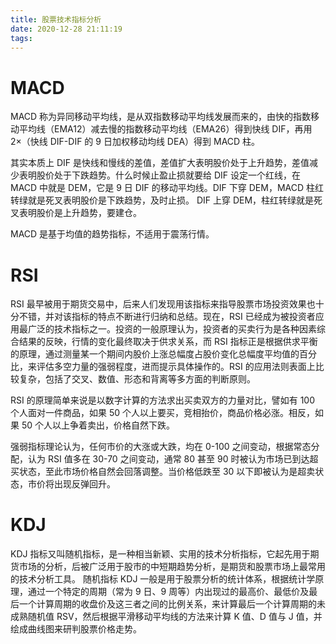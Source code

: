```yaml
---
title: 股票技术指标分析
date: 2020-12-28 21:11:19
tags:
---
```


# MACD

MACD 称为异同移动平均线，是从双指数移动平均线发展而来的，由快的指数移动平均线（EMA12）减去慢的指数移动平均线（EMA26）得到快线 DIF，再用 2×（快线 DIF-DIF 的 9 日加权移动均线 DEA）得到 MACD 柱。

其实本质上 DIF 是快线和慢线的差值，差值扩大表明股价处于上升趋势，差值减少表明股价处于下跌趋势。什么时候止盈止损就要给 DIF 设定一个红线，在 MACD 中就是 DEM，它是 9 日 DIF 的移动平均线。DIF 下穿 DEM，MACD 柱红转绿就是死叉表明股价是下跌趋势，及时止损。 DIF 上穿 DEM，柱红转绿就是死叉表明股价是上升趋势，要建仓。

MACD 是基于均值的趋势指标，不适用于震荡行情。

# RSI

RSI 最早被用于期货交易中，后来人们发现用该指标来指导股票市场投资效果也十分不错，并对该指标的特点不断进行归纳和总结。现在，RSI 已经成为被投资者应用最广泛的技术指标之一。投资的一般原理认为，投资者的买卖行为是各种因素综合结果的反映，行情的变化最终取决于供求关系，而 RSI 指标正是根据供求平衡的原理，通过测量某一个期间内股价上涨总幅度占股价变化总幅度平均值的百分比，来评估多空力量的强弱程度，进而提示具体操作的。RSI 的应用法则表面上比较复杂，包括了交叉、数值、形态和背离等多方面的判断原则。

RSI 的原理简单来说是以数字计算的方法求出买卖双方的力量对比，譬如有 100 个人面对一件商品，如果 50 个人以上要买，竞相抬价，商品价格必涨。相反，如果 50 个人以上争着卖出，价格自然下跌。

强弱指标理论认为，任何市价的大涨或大跌，均在 0-100 之间变动，根据常态分配，认为 RSI 值多在 30-70 之间变动，通常 80 甚至 90 时被认为市场已到达超买状态，至此市场价格自然会回落调整。当价格低跌至 30 以下即被认为是超卖状态，市价将出现反弹回升。

# KDJ

KDJ 指标又叫随机指标，是一种相当新颖、实用的技术分析指标，它起先用于期货市场的分析，后被广泛用于股市的中短期趋势分析，是期货和股票市场上最常用的技术分析工具。
随机指标 KDJ 一般是用于股票分析的统计体系，根据统计学原理，通过一个特定的周期（常为 9 日、9 周等）内出现过的最高价、最低价及最后一个计算周期的收盘价及这三者之间的比例关系，来计算最后一个计算周期的未成熟随机值 RSV，然后根据平滑移动平均线的方法来计算 K 值、D 值与 J 值，并绘成曲线图来研判股票价格走势。
